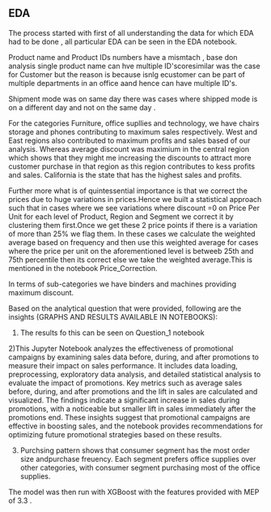 
## EDA

The process started with first of all understanding the data for which EDA had to be done , all particular EDA can be seen in the EDA notebook.

Product name and Product IDs numbers have a mismtach , base don analysis single product name can hve multiple ID'scoresimilar was the case for Customer but the reason is because isnlg ecustomer can be part of multiple departments in an office aand hence can have multiple ID's.

Shipment mode was on same day there was cases where shipped mode is on a different day and not on the  same day .

For the categories Furniture, office supllies and technology, we have chairs storage and phones contributing to maximum sales respectively.
West and East regions also contributed to maximum profits and sales based of our analysis. Whereas average discount was maximium in the central region which shows that they might me increasing the discounts to attract more customer purchase in that region as this region contributes to kess profits and sales. California is the state that has the highest sales and profits.

Further more what is of quintessential importance is that we correct the prices due to huge variations in prices.Hence we built a statistical approach such that in cases where we see variations where discount =0 on Price Per Unit for each level of Product, Region and Segment we correct it by clustering them first.Once we get these 2 price points if there is a variation of more than 25% we flag them. In these cases we calculate the weighted average based on frequency and then use this weighted average for cases where the price per unit on the aforementioned level is betweeb 25th and 75th percentile then its correct else we take the weighted average.This is mentioned in the notebook Price_Correction.

 In terms of sub-categories we have binders and machines providing maximum discount.

 Based on the analytical question that were provided, following are the insights (GRAPHS AND RESULTS AVAILABLE IN NOTEBOOKS):
1) The results fo this can be seen on Question_1 notebook
   
2)This Jupyter Notebook analyzes the effectiveness of promotional campaigns by examining sales data before, during, and after promotions to measure their impact on sales performance. It includes data loading, preprocessing, exploratory data analysis, and detailed statistical analysis to evaluate the impact of promotions. Key metrics such as average sales before, during, and after promotions and the lift in sales are calculated and visualized. The findings indicate a significant increase in sales during promotions, with a noticeable but smaller lift in sales immediately after the promotions end. These insights suggest that promotional campaigns are effective in boosting sales, and the notebook provides recommendations for optimizing future promotional strategies based on these results.

3) Purchsing pattern shows that consumer segment has the most order size andpurchase freuency. Each segment prefers office supplies over other categories, with consumer segment purchasing most of the office supplies.

The model was then run with XGBoost with the features provided with MEP of 3.3 .
